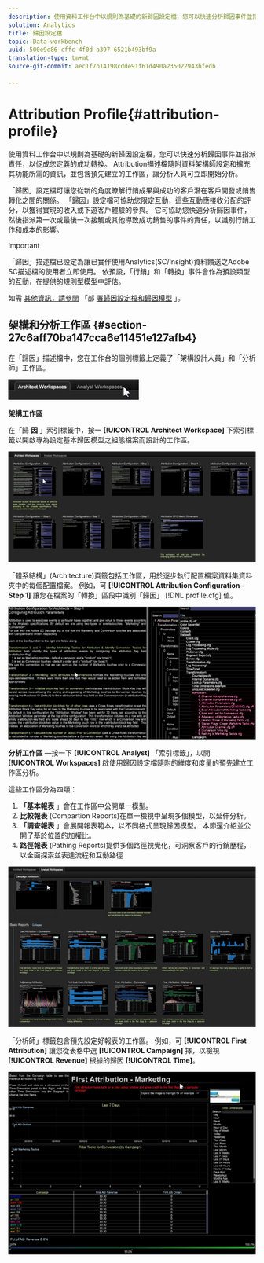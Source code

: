 ```yaml
---
description: 使用資料工作台中以規則為基礎的新歸因設定檔，您可以快速分析歸因事件並指派責任，以促成您定義的成功轉換。 Attribution描述檔隨附資料架構師設定和擴充其功能所需的資訊，並包含預先建立的工作區，讓分析人員可立即開始分析。
solution: Analytics
title: 歸因設定檔
topic: Data workbench
uuid: 500e9e86-cffc-4f0d-a397-6521b493bf9a
translation-type: tm+mt
source-git-commit: aec1f7b14198cdde91f61d490a235022943bfedb

---
```



# Attribution Profile{#attribution-profile}

使用資料工作台中以規則為基礎的新歸因設定檔，您可以快速分析歸因事件並指派責任，以促成您定義的成功轉換。 Attribution描述檔隨附資料架構師設定和擴充其功能所需的資訊，並包含預先建立的工作區，讓分析人員可立即開始分析。

「歸因」設定檔可讓您從新的角度瞭解行銷成果與成功的客戶潛在客戶開發或銷售轉化之間的關係。 「歸因」設定檔可協助您限定互動，這些互動應接收分配的評分，以獲得實現的收入或下遊客戶體驗的參與。 它可協助您快速分析歸因事件，然後指派第一次或最後一次接觸或其他導致成功銷售的事件的責任，以識別行銷工作和成本的影響。

<!-- <a id="section_648A288E4CA84D579884BC161085C4D5"></a> -->

>[!IMPORTANT]
>
>「歸因」描述檔已設定為讓已實作使用Analytics(SC/Insight)資料饋送之Adobe SC描述檔的使用者立即使用。 依預設，「行銷」和「轉換」事件會作為預設類型的互動，在提供的規則型模型中評估。

如需 [其他資訊，請參閱](../../../../home/c-get-started/c-attribution-profiles/c-rules-attrib/c-attrib-profile-deploy.md#concept-fbcb5800cd6a40cc901e61f3882988c0) 「部 [署歸因設定檔和歸因模型](../../../../home/c-get-started/c-attribution-profiles/c-rules-attrib/c-attrib-models.md#concept-e209c7e86a5c4008ad6d78fdf4ea032d) 」。

## 架構和分析工作區 {#section-27c6aff70ba147cca6e11451e127afb4}

在「歸因」描述檔中，您在工作台的個別標籤上定義了「架構設計人員」和「分析師」工作區。

![](assets/attribution_profile_tabs.png)

**架構工作區**

在「歸 **因** 」索引標籤中，按一 **[!UICONTROL Architect Workspace]** 下索引標籤以開啟專為設定基本歸因模型之組態檔案而設計的工作區。

![](assets/attribution_profile_arch.png)

「體系結構」(Architecture)頁籤包括工作區，用於逐步執行配置檔案資料集資料夾中的每個配置檔案。 例如，可 **[!UICONTROL Attribution Configuration - Step 1]** 讓您在檔案的「轉換」區段中識別「歸因」 [!DNL profile.cfg] 值。

![](assets/attribution_profile_arch_step1.png)

**分析工作區** —按一下 **[!UICONTROL Analyst]** 「索引標籤」，以開 **[!UICONTROL Workspaces]** 啟使用歸因設定檔隨附的維度和度量的預先建立工作區分析。

這些工作區分為四類：

1. **「基本報表** 」會在工作區中公開單一模型。
1. **比較報表** (Compartion Reports)在單一檢視中呈現多個模型，以延伸分析。
1. **「調查報表** 」會展開報表範本，以不同格式呈現歸因模型。 本節還介紹並公開了基於位置的加權比。
1. **路徑報表** (Pathing Reports)提供多個路徑視覺化，可洞察客戶的行銷歷程，以全面探索並表達流程和互動路徑

![](assets/attribution_profile_analyst.png)

「分析師」標籤包含預先設定好報表的工作區。 例如，可 **[!UICONTROL First Attribution]** 讓您從表格中選 **[!UICONTROL Campaign]** 擇，以檢視 **[!UICONTROL Revenue]** 根據的歸因 **[!UICONTROL Time]**。

![](assets/attribution_profile_analyst_step1.png)

